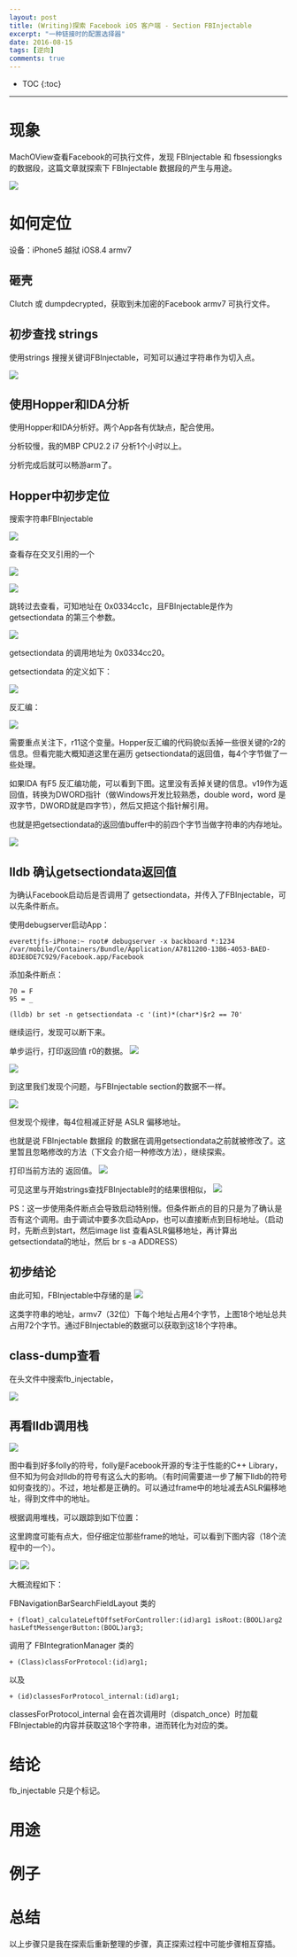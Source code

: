 ```yaml
---
layout: post
title: (Writing)探索 Facebook iOS 客户端 - Section FBInjectable
excerpt: "一种链接时的配置选择器"
date: 2016-08-15
tags: [逆向]
comments: true
---
```

 
* TOC
{:toc}
---
 
# 现象
 
 MachOView查看Facebook的可执行文件，发现 FBInjectable 和 fbsessiongks 的数据段，这篇文章就探索下 FBInjectable 数据段的产生与用途。
 
![](media/14713701978671.jpg)


# 如何定位

设备：iPhone5 越狱 iOS8.4 armv7

## 砸壳

Clutch 或 dumpdecrypted，获取到未加密的Facebook armv7 可执行文件。

## 初步查找 strings

使用strings 搜搜关键词FBInjectable，可知可以通过字符串作为切入点。

![](media/14713711043679.jpg)


## 使用Hopper和IDA分析

使用Hopper和IDA分析好。两个App各有优缺点，配合使用。

分析较慢，我的MBP CPU2.2 i7 分析1个小时以上。

分析完成后就可以畅游arm了。

## Hopper中初步定位

搜索字符串FBInjectable

![](media/14713715442206.jpg)

查看存在交叉引用的一个

![](media/14713716052181.jpg)

![](media/14713716295066.jpg)

跳转过去查看，可知地址在 0x0334cc1c，且FBInjectable是作为 getsectiondata 的第三个参数。

![](media/14713716878000.jpg)

getsectiondata 的调用地址为 0x0334cc20。

getsectiondata 的定义如下：

![](media/14713897883425.jpg)

反汇编：

![](media/14713901424795.jpg)


需要重点关注下，r11这个变量。Hopper反汇编的代码貌似丢掉一些很关键的r2的信息。但看完能大概知道这里在遍历 getsectiondata的返回值，每4个字节做了一些处理。

如果IDA 有F5 反汇编功能，可以看到下图。这里没有丢掉关键的信息。v19作为返回值，转换为DWORD指针（做Windows开发比较熟悉，double word，word 是双字节，DWORD就是四字节），然后又把这个指针解引用。

也就是把getsectiondata的返回值buffer中的前四个字节当做字符串的内存地址。

![](media/14713904842654.jpg)


## lldb 确认getsectiondata返回值

为确认Facebook启动后是否调用了 getsectiondata，并传入了FBInjectable，可以先条件断点。

使用debugserver启动App：

```
everettjfs-iPhone:~ root# debugserver -x backboard *:1234 /var/mobile/Containers/Bundle/Application/A7811200-13B6-4053-BAED-8D3E8DE7C929/Facebook.app/Facebook
```

添加条件断点：

```
70 = F
95 = _

(lldb) br set -n getsectiondata -c '(int)*(char*)$r2 == 70'
```

继续运行，发现可以断下来。

单步运行，打印返回值 r0的数据。
![](media/14713916594647.jpg)

![](media/14713916821535.jpg)

 到这里我们发现个问题，与FBInjectable section的数据不一样。
 
 ![](media/14713917406057.jpg)

但发现个规律，每4位相减正好是 ASLR 偏移地址。

也就是说 FBInjectable 数据段 的数据在调用getsectiondata之前就被修改了。这里暂且忽略修改的方法（下文会介绍一种修改方法），继续探索。

打印当前方法的 返回值。
![](media/14713924113293.jpg)

可见这里与开始strings查找FBInjectable时的结果很相似，
![](media/14713711043679.jpg)

PS：这一步使用条件断点会导致启动特别慢。但条件断点的目的只是为了确认是否有这个调用。由于调试中要多次启动App，也可以直接断点到目标地址。（启动时，先断点到start，然后image list 查看ASLR偏移地址，再计算出getsectiondata的地址，然后 br s -a ADDRESS）

## 初步结论

由此可知，FBInjectable中存储的是
![](media/14713945376097.jpg)

这类字符串的地址，armv7（32位）下每个地址占用4个字节，上图18个地址总共占用72个字节。通过FBInjectable的数据可以获取到这18个字符串。


## class-dump查看

在头文件中搜索fb_injectable，

![](media/14713926308331.jpg)


## 再看lldb调用栈


![](media/14713930823544.jpg)

图中看到好多folly的符号，folly是Facebook开源的专注于性能的C++ Library，但不知为何会对lldb的符号有这么大的影响。（有时间需要进一步了解下lldb的符号如何查找的）。不过，地址都是正确的。可以通过frame中的地址减去ASLR偏移地址，得到文件中的地址。

根据调用堆栈，可以跟踪到如下位置：

这里跨度可能有点大，但仔细定位那些frame的地址，可以看到下图内容（18个流程中的一个）。

![](media/14713937815940.jpg)
![](media/14713938170666.jpg)

大概流程如下：

FBNavigationBarSearchFieldLayout 类的

```
+ (float)_calculateLeftOffsetForController:(id)arg1 isRoot:(BOOL)arg2 hasLeftMessengerButton:(BOOL)arg3;
```

调用了 FBIntegrationManager 类的

```
+ (Class)classForProtocol:(id)arg1;
```

以及

```
+ (id)classesForProtocol_internal:(id)arg1;
```

classesForProtocol_internal 会在首次调用时（dispatch_once）时加载FBInjectable的内容并获取这18个字符串，进而转化为对应的类。




# 结论

fb_injectable 只是个标记。


# 用途


# 例子



# 总结

以上步骤只是我在探索后重新整理的步骤，真正探索过程中可能步骤相互穿插。

